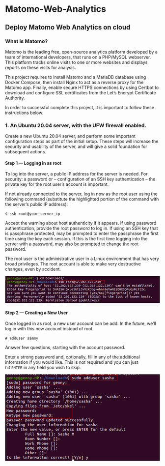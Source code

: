 # Matomo-Web-Analytics

## Deploy Matomo Web Analytics on cloud



### What is Matomo?

Matomo is the leading free, open-source analytics platform developed by a team of international developers, that runs on a PHP/MySQL webserver. This platform tracks online visits to one or more websites and displays reports on these visits for analysis. 

This project requires to install Matomo and a MariaDB database using Docker Compose, then install Nginx to act as a reverse proxy for the Matomo app. Finally, enable secure HTTPS connections by using Certbot to download and configure SSL certificates from the Let’s Encrypt Certificate Authority.

In order to successful complete this project, it is important to follow these instructions below:

### 1.  An Ubuntu 20.04 server, with the UFW firewall enabled.

Create a new Ubuntu 20.04 server, and perform some important configuration steps as part of the initial setup. These steps will increase the security and usability of the server, and will give a solid foundation for subsequent actions.

#### Step 1 — Logging in as root

To log into the server, a public IP address for the server is needed.  For security: a password or – configuration of an SSH key authentication – the private key for the root user’s account is important. 

If not already connected to the server, log in now as the root user using the following command (substitute the highlighted portion of the command with the server’s public IP address):

~~~
$ ssh root@your_server_ip

~~~


Accept the warning about host authenticity if it appears. If using password authentication, provide the root password to log in. If using an SSH key that is passphrase protected, may be prompted to enter the passphrase the first time using the key each session. If this is the first time logging into the server with a password, may also be prompted to change the root password. 

The root user is the administrative user in a Linux environment that has very broad privileges. The root account is able to make very destructive changes, even by accident.

![](pics/login-root.png)

#### Step 2 — Creating a New User

Once logged in as root, a new user account can be add.  In the future, we’ll log in with this new account instead of root.

~~~
# adduser sammy

~~~


Answer few questions, starting with the account password.

Enter a strong password and, optionally, fill in any of the additional information if you would like. This is not required and you can just hit `ENTER` in any field you wish to skip.

![](pics/root-newuser.png)




